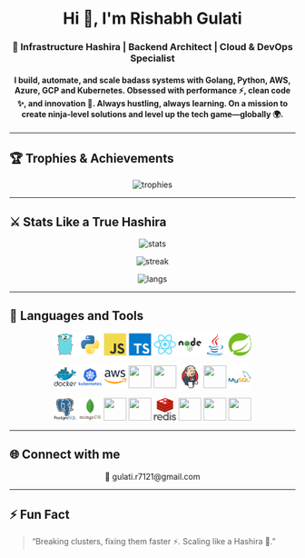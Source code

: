 <h1 align="center">Hi 👋, I'm Rishabh Gulati</h1>
<h3 align="center">🚀 Infrastructure Hashira | Backend Architect | Cloud & DevOps Specialist</h3>

<h4 align="center">
I build, automate, and scale badass systems with <b>Golang, Python, AWS, Azure, GCP and Kubernetes</b>.  
Obsessed with performance ⚡, clean code ✨, and innovation 🧠.  
Always hustling, always learning. On a mission to create ninja-level solutions and level up the tech game—globally 🌍.
</h4>

---

## 🏆 Trophies & Achievements
<p align="center">
  <img src="https://github-profile-trophy.vercel.app/?username=witcher7&theme=algolia&no-frame=true&no-bg=true&margin-w=15&margin-h=15&row=2&column=4" alt="trophies"/>
</p>

---

## ⚔️ Stats Like a True Hashira
<p align="center">
  <img src="https://github-readme-stats.vercel.app/api?username=witcher7&show_icons=true&theme=tokyonight&hide_border=true" alt="stats"/>
</p>

<p align="center">
  <img src="https://github-readme-streak-stats.herokuapp.com?user=witcher7&theme=tokyonight&hide_border=true" alt="streak"/>
</p>

<p align="center">
  <img src="https://github-readme-stats.vercel.app/api/top-langs/?username=witcher7&layout=compact&theme=tokyonight&hide_border=true" alt="langs"/>
</p>

---

## 🧰 Languages and Tools
<p align="center">
  <!-- row 1 -->
  <img src="https://raw.githubusercontent.com/devicons/devicon/master/icons/go/go-original.svg" width="40" height="40"/> 
  <img src="https://raw.githubusercontent.com/devicons/devicon/master/icons/python/python-original.svg" width="40" height="40"/> 
  <img src="https://raw.githubusercontent.com/devicons/devicon/master/icons/javascript/javascript-original.svg" width="40" height="40"/> 
  <img src="https://raw.githubusercontent.com/devicons/devicon/master/icons/typescript/typescript-original.svg" width="40" height="40"/> 
  <img src="https://raw.githubusercontent.com/devicons/devicon/master/icons/react/react-original.svg" width="40" height="40"/>
  <img src="https://raw.githubusercontent.com/devicons/devicon/master/icons/nodejs/nodejs-original-wordmark.svg" width="40" height="40"/>
  <img src="https://raw.githubusercontent.com/devicons/devicon/master/icons/java/java-original.svg" width="40" height="40"/>
  <img src="https://raw.githubusercontent.com/devicons/devicon/master/icons/spring/spring-original.svg" width="40" height="40"/>
</p>
<p align="center">
  <!-- row 2 -->
  <img src="https://raw.githubusercontent.com/devicons/devicon/master/icons/docker/docker-original-wordmark.svg" width="40" height="40"/> 
  <img src="https://raw.githubusercontent.com/devicons/devicon/master/icons/kubernetes/kubernetes-plain-wordmark.svg" width="40" height="40"/> 
  <img src="https://raw.githubusercontent.com/devicons/devicon/master/icons/amazonwebservices/amazonwebservices-original-wordmark.svg" width="40" height="40"/>
  <img src="https://www.vectorlogo.zone/logos/microsoft_azure/microsoft_azure-icon.svg" width="40" height="40"/>
  <img src="https://www.vectorlogo.zone/logos/google_cloud/google_cloud-icon.svg" width="40" height="40"/>
  <img src="https://raw.githubusercontent.com/devicons/devicon/master/icons/jenkins/jenkins-original.svg" width="40" height="40"/>
  <img src="https://www.vectorlogo.zone/logos/elastic/elastic-icon.svg" width="40" height="40"/>
  <img src="https://raw.githubusercontent.com/devicons/devicon/master/icons/mysql/mysql-original-wordmark.svg" width="40" height="40"/>
</p>
<p align="center">
  <!-- row 3 -->
  <img src="https://raw.githubusercontent.com/devicons/devicon/master/icons/postgresql/postgresql-original-wordmark.svg" width="40" height="40"/>
  <img src="https://raw.githubusercontent.com/devicons/devicon/master/icons/mongodb/mongodb-original-wordmark.svg" width="40" height="40"/> 
  <img src="https://www.vectorlogo.zone/logos/apache_kafka/apache_kafka-icon.svg" width="40" height="40"/>
  <img src="https://www.vectorlogo.zone/logos/rabbitmq/rabbitmq-icon.svg" width="40" height="40"/>
  <img src="https://raw.githubusercontent.com/devicons/devicon/master/icons/redis/redis-original-wordmark.svg" width="40" height="40"/>
  <img src="https://www.vectorlogo.zone/logos/grafana/grafana-icon.svg" width="40" height="40"/>
  <img src="https://www.vectorlogo.zone/logos/prometheusio/prometheusio-icon.svg" width="40" height="40"/>
  <img src="https://www.vectorlogo.zone/logos/nginx/nginx-icon.svg" width="40" height="40"/>
</p>

---

## 🌐 Connect with me
<p align="center">
📧 gulati.r7121@gmail.com  
</p>

---

## ⚡ Fun Fact
> “Breaking clusters, fixing them faster ⚡. Scaling like a Hashira 🥷.”  

